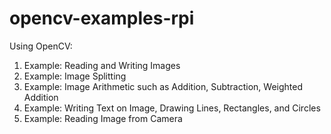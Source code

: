 # opencv-examples-rpi
Using OpenCV: 
1. Example: Reading and Writing Images 
2. Example: Image Splitting 
3. Example: Image Arithmetic such as Addition, Subtraction, Weighted Addition 
4. Example: Writing Text on Image, Drawing Lines, Rectangles, and Circles 
5. Example: Reading Image from Camera
